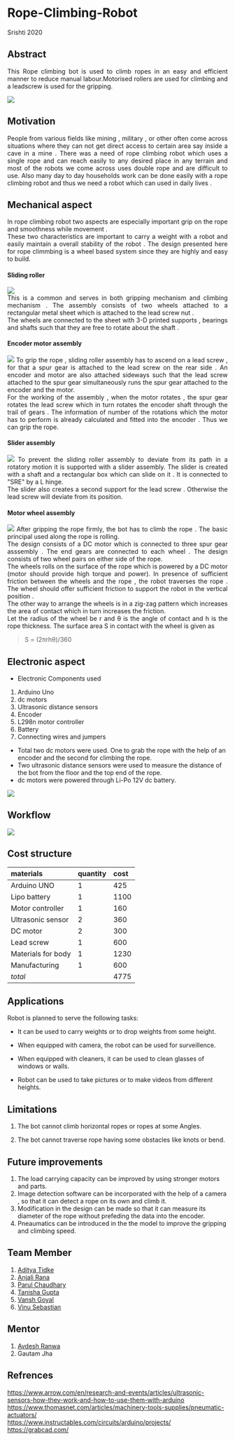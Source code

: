 
<h1>Rope-Climbing-Robot</h1>
 <p align="justify">
Srishti 2020
</p>



## Abstract ##
<p align="justify">
This Rope climbing bot is used to climb ropes in an easy and efficient manner to reduce manual labour.Motorised rollers are used for climbing and a leadscrew is used for the gripping.
</p>
<p align="centre">
<img src="https://github.com/adityatidke/Rope-Climbing-Robot/blob/master/Images%20and%20Videos/Images/prototype1.jpg">
<!-- abstract-->
</p>

## Motivation ##
  <p align="justify">
People from various fields like mining , military , or other often come across situations where they can not get direct access to certain area say inside a cave in a mine .
There was a need of rope climbing robot which uses a single rope and can reach easily to any desired place in any terrain and most of the robots we come across uses double rope and are difficult to use. Also many day to day households work can be done easily with a rope climbing robot and thus we need a robot which can used in daily lives .     
</p>
<!-- motivation-->

## Mechanical aspect ##
<p align="justify">
In rope climbing robot two aspects are especially important grip on the rope and smoothness while movement . <br>
These two characteristics are important to carry a weight with a robot and easily maintain a overall stability of the robot . The design presented here for rope climmbing is a wheel based system since they are highly and easy to build.
</p>

#### Sliding roller ####
<p align="justify">
<img src="https://github.com/adityatidke/Rope-Climbing-Robot/blob/master/Mechanical%20Design/assembly%20images/SLIDING%20ROLLER%20ASSEMBLY.JPG"><br>
This is a common and serves in both gripping mechanism and climbing mechanism . The assembly consists of two wheels attached to a rectangular metal sheet which is attached to the lead screw nut .<br>
The wheels are connected to the sheet with 3-D printed supports , bearings and shafts such that they are free to rotate about the shaft .
</p>

#### Encoder motor assembly ####
<p align="justify">
<img src="https://github.com/adityatidke/Rope-Climbing-Robot/blob/master/Mechanical%20Design/assembly%20images/Motor%20Encoder%20Assembly.JPG">
To grip the rope , sliding roller assembly has  to ascend on a lead screw , for that a spur gear is attached to the lead screw on the rear side . An encoder and motor are also attached sideways such that the lead screw attached to the spur gear simultaneously runs the spur gear attached to the encoder and the motor. <br>
For the working of the assembly , when the motor rotates , the spur gear rotates the lead screw which in turn rotates the encoder shaft through the trail of gears . The information of number of the rotations which the motor has to perform is already calculated and fitted into the encoder . Thus we can grip the rope.

#### Slider assembly ####
<p align="justify">
<img src="https://github.com/adityatidke/Rope-Climbing-Robot/blob/master/Mechanical%20Design/assembly%20images/Slider%20Assembly.JPG">
To prevent the sliding roller assembly to deviate from its path in a rotatory motion it is supported with a slider assembly. The slider is created with a shaft and a rectangular box which can slide on it . It is connected to "SRE" by a L hinge. <br>
The slider also creates a second support for the lead screw . Otherwise the lead screw will deviate from its position.
</p>

#### Motor wheel assembly ####
<p align="justify">
<img src="https://github.com/adityatidke/Rope-Climbing-Robot/blob/master/Mechanical%20Design/assembly%20images/Motor%20Gear%20Assembly.JPG">
After gripping the rope firmly, the bot has to climb the rope . The basic principal used along the rope is rolling. <br>
The design consists of a DC motor which is connected to three spur gear asssembly . The end gears are connected to each wheel . The design consists of two wheel pairs on either side of the rope. <br>
The wheels rolls on the surface of the rope which is powered by a DC motor (motor should provide high torque and power). In presence of sufficient friction between the wheels and the rope , the robot traverses the rope . The wheel should offer sufficient friction to support the robot in the vertical position . <br>
The other way to arrange the wheels is in a zig-zag pattern which increases the area of contact which in turn increases the friction.<br>
Let the radius of the wheel be r and θ is the angle of contact and h is the rope thickness. The surface area S in contact with the wheel is given as <br>
 <blockquote>S = (2πrhθ)/360</blockquote>
</p>

## Electronic aspect ##
 
 
- Electronic Components used
  
 1. Arduino Uno
 2. dc motors
 3. Ultrasonic distance sensors
 4. Encoder
 5. L298n motor controller
 6. Battery
 7. Connecting wires and jumpers
 
- Total two dc motors were used. One to grab the rope with the help of an encoder and the second for climbing the rope.</li>
- Two ultrasonic distance sensors were used to measure the distance of the bot from the floor and the top end of the rope.</li>
- dc motors were powered through Li-Po 12V dc battery.</li>

<img src="https://github.com/adityatidke/Rope-Climbing-Robot/blob/master/Images%20and%20Videos/Images/Circuit.png">

## Workflow ##


<img src="https://github.com/adityatidke/Rope-Climbing-Robot/blob/master/Images%20and%20Videos/Images/flowchart.jpg">

## Cost structure ##

<!-- cost structure-->

| materials|quantity|cost|
|:-----|:-----|:-----|
|Arduino UNO|1|425|
|Lipo battery|1|1100|
|Motor controller|1|160|
|Ultrasonic sensor|2|360|
|DC motor|2|300|
|Lead screw|1|600|
|Materials for body|1|1230|
|Manufacturing|1|600|
|*total*||4775|

## Applications ##

<p align="justify">
Robot is planned to serve the following tasks:
</p>

- It can be used to carry weights or to drop weights from some height.

- When equipped with camera, the robot can be used for surveillence.

- When equipped with cleaners, it can be used to clean glasses of windows or walls.

- Robot can be used to take pictures or to make videos from different heights.

<!-- apllications-->
## Limitations ##

1. The bot cannot climb horizontal ropes or ropes at some Angles.


2. The bot cannot traverse rope having some obstacles like knots or bend.

## Future improvements ##


1. The load carrying capacity can be improved by using stronger motors and parts.
2. Image detection software can be incorporated with the help of a camera , so that it can detect a rope on its own and climb it.
3. Modification in the design can be made so that it can measure its diameter of the rope without prefeding the data into the encoder.
4. Pneaumatics can be introduced in the the model to improve the gripping and climbing speed.


## Team Member ##


1. <a href="https://github.com/adityatidke">Aditya Tidke</a>
2. <a href="https://github.com/anu-cn">Anjali Rana</a>
3. <a href="https://github.com/parul253">Parul Chaudhary</a>
4. <a href="https://github.com/guddu-gupta">Tanisha Gupta</a>
5. <a href="https://github.com/vanshgoyal">Vansh Goyal</a>
6. <a href="https://github.com/vinusebastian265">Vinu Sebastian</a>


## Mentor ##


1. <a href="https://github.com/avdeshranwa">Avdesh Ranwa</a>
2. Gautam Jha

## Refrences ##

https://www.arrow.com/en/research-and-events/articles/ultrasonic-sensors-how-they-work-and-how-to-use-them-with-arduino <br>
https://www.thomasnet.com/articles/machinery-tools-supplies/pneumatic-actuators/<br>
https://www.instructables.com/circuits/arduino/projects/<br>
https://grabcad.com/


